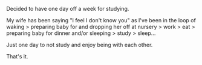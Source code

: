 Decided to have one day off a week for studying.

My wife has been saying "I feel I don't know you" as I've been in the loop of waking > preparing baby for and dropping her off at nursery > work > eat > preparing baby for dinner and/or sleeping > study > sleep...

Just one day to not study and enjoy being with each other.

That's it.

